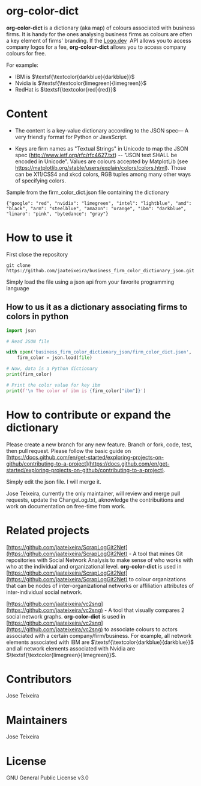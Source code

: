 # org-color-dict

**org-color-dict** is a dictionary (aka map) of colours associated with business firms. It is handy for the ones analysing business firms as colours are often a key element of firms' branding. If the [Logo.dev](https://www.logo.dev)  API allows you to access company logos for a fee, **org-colour-dict** allows you to access company colours for free.

For example: 
* IBM is $\textsf{\textcolor{darkblue}{darkblue}}$
* Nvidia is $\textsf{\textcolor{limegreen}{limegreen}}$
* RedHat is $\textsf{\textcolor{red}{red}}$


# Content 

- The content is a key-value dictionary according to the JSON spec— A very friendly format for Python or JavaScript. 

- Keys are firm names as "Textual Strings" in Unicode to map the JSON spec (http://www.ietf.org/rfc/rfc4627.txt) -- "JSON text SHALL be encoded in Unicode". 
Values are colours accepted by MatplotLib (see https://matplotlib.org/stable/users/explain/colors/colors.html). Those can be X11/CSS4 and xkcd colors, RGB tuples among many other ways of specifying colors. 

Sample from the firm_color_dict.json file containing the dictionary 
```
{"google": "red", "nvidia": "limegreen", "intel": "lightblue", "amd": "black", "arm": "steelblue", "amazon": "orange", "ibm": "darkblue", "linaro": "pink", "bytedance": "gray"} 
```

# How to use it

First close the repository 
```
git clone https://github.com/jaateixeira/business_firm_color_dictionary_json.git
```
Simply load the file using a json api from your favorite programming language 

## How to us it as a dictionary associating firms to colors in python 

``` py
import json

# Read JSON file

with open('business_firm_color_dictionary_json/firm_color_dict.json', 'r') as file:
    firm_color = json.load(file)

# Now, data is a Python dictionary
print(firm_color)

# Print the color value for key ibm 
print(f'\n The color of ibm is {firm_color["ibm"]}')


```

# How to contribute or expand the dictionary 

Please create a new branch for any new feature. Branch or fork, code, test, then pull request. Please follow the basic guide on [https://docs.github.com/en/get-started/exploring-projects-on-github/contributing-to-a-project](https://docs.github.com/en/get-started/exploring-projects-on-github/contributing-to-a-project). 

Simply edit the json file. I will merge it. 

Jose Teixeira, currently the only maintainer,  will review and merge pull requests, update the ChangeLog.txt, aknowledge the contribuitions and work on documentation on free-time from work. 

# Related projects 

[https://github.com/jaateixeira/ScrapLogGit2Net](https://github.com/jaateixeira/ScrapLogGit2Net) - A tool that mines Git repositories with Social Network Analysis to make sense of who works with who at the individual and organizational level.  **org-color-dict**  is used in [https://github.com/jaateixeira/ScrapLogGit2Net](https://github.com/jaateixeira/ScrapLogGit2Net) to colour organizations that can be nodes of inter-organizational networks or affiliation attributes of inter-individual social network. 

[https://github.com/jaateixeira/vc2sng](https://github.com/jaateixeira/vc2sng) -  A tool that visually compares 2 social network graphs. **org-color-dict**  is used in [https://github.com/jaateixeira/vc2sng](https://github.com/jaateixeira/vc2sng)  to associate colours to actors associated with a certain company/firm/business. For example, all network elements associated with IBM are $\textsf{\textcolor{darkblue}{darkblue}}$ and all network elements associated with  Nvidia are $\textsf{\textcolor{limegreen}{limegreen}}$.


# Contributors 
Jose Teixeira

# Maintainers  
Jose Teixeira

# License 
GNU General Public License v3.0




